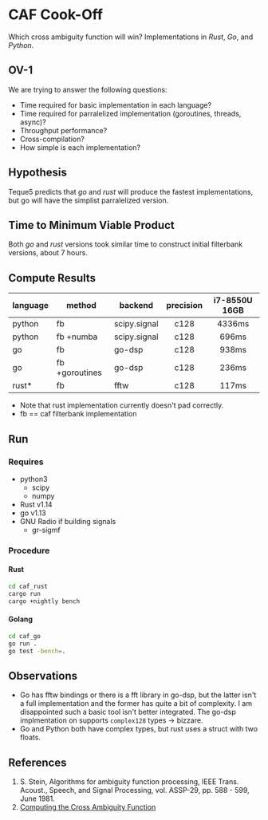 # CAF Cook-Off
Which cross ambiguity function will win? Implementations in *Rust*, *Go*, and *Python*.


## OV-1
We are trying to answer the following questions:
* Time required for basic implementation in each language?
* Time required for parralelized implementation (goroutines, threads, async)?
* Throughput performance?
* Cross-compilation?
* How simple is each implementation?

## Hypothesis
Teque5 predicts that *go* and *rust* will produce the fastest implementations, but go will have the simplist parralelized version.

## Time to Minimum Viable Product
Both *go* and *rust* versions took similar time to construct initial filterbank versions, about 7 hours.

## Compute Results
| language | method         | backend      | precision |   i7-8550U 16GB |
|----------|----------------|--------------|:---------:|:---------------:|
| python   | fb             | scipy.signal |  c128     |     4336ms      |
| python   | fb +numba      | scipy.signal |  c128     |      696ms      | 
| go       | fb             | go-dsp       |  c128     |      938ms      |
| go       | fb +goroutines | go-dsp       |  c128     |      236ms      |
| rust*    | fb             | fftw         |  c128     |      117ms      |

* Note that rust implementation currently doesn't pad correctly.
* fb == caf filterbank implementation

## Run
### Requires
* python3
    * scipy
    * numpy
* Rust v1.14
* go v1.13
* GNU Radio if building signals
    * gr-sigmf

### Procedure
#### Rust
```bash
cd caf_rust
cargo run
cargo +nightly bench
```
#### Golang
```bash
cd caf_go
go run .
go test -bench=.
```

## Observations
* Go has fftw bindings or there is a fft library in go-dsp, but the latter isn't a full implementation and the former has quite a bit of complexity. I am disappointed such a basic tool isn't better integrated. The go-dsp implmentation on supports `complex128` types -> bizzare.
* Go and Python both have complex types, but rust uses a struct with two floats.

## References
1) S. Stein, Algorithms for ambiguity function processing,  IEEE Trans. Acoust., Speech, and Signal Processing, vol. ASSP-29, pp. 588 - 599, June 1981.
2) [Computing the Cross Ambiguity Function](http://ws.binghamton.edu/fowler/Fowler%20Personal%20Page/Publications_files/MS_Thesis_Chris_Yatrakis.pdf)
